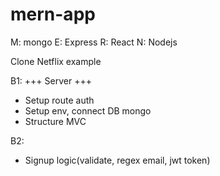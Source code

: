 # mern-app
M: mongo
E: Express
R: React
N: Nodejs

Clone Netflix example

B1: 
 +++ Server +++
+ Setup route auth
+ Setup env, connect DB mongo
+ Structure MVC

B2:
+ Signup logic(validate, regex email, jwt token)